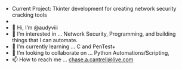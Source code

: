 - Current Project:  Tkinter development for creating network security cracking tools
-
- 👋 Hi, I’m @audyviii
- 👀 I’m interested in ... Network Security, Programming, and building things that I can automate.
- 🌱 I’m currently learning ... C and PenTest+
- 💞️ I’m looking to collaborate on ... Python Automations/Scripting, 
- 📫 How to reach me ... chase.a.cantrell@live.com

<!---
audyviii/audyviii is a ✨ special ✨ repository because its `README.md` (this file) appears on your GitHub profile.
You can click the Preview link to take a look at your changes.
--->
